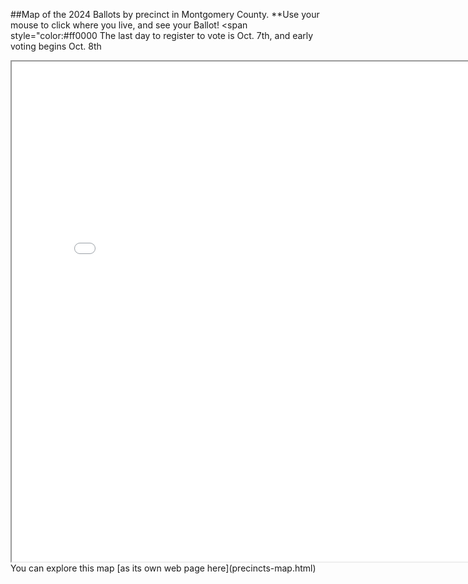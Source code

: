 ##Map of the 2024 Ballots by precinct in Montgomery County. 
**Use your mouse to click where you live, and see your Ballot! 
<span style="color:#ff0000 The last day to register to vote is Oct. 7th, and early voting begins Oct. 8th
<iframe src="precincts-map.html" height="800" width="800"></iframe>
You can explore this map [as its own web page here](precincts-map.html)
